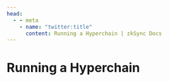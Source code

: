 ```yaml
---
head:
  - - meta
    - name: "twitter:title"
      content: Running a Hyperchain | zkSync Docs
---
```


# Running a Hyperchain
